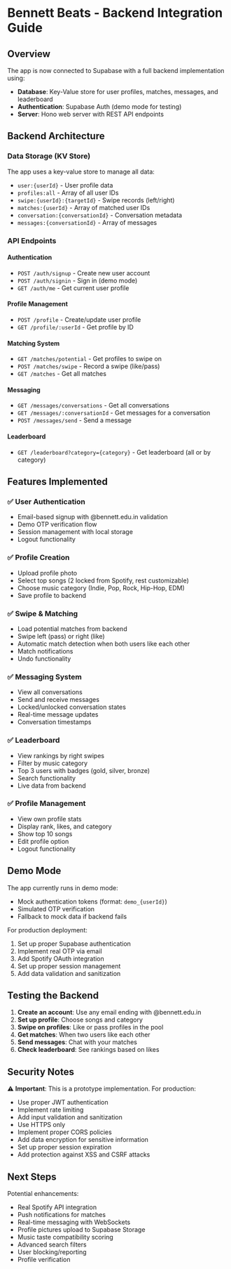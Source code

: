 # Bennett Beats - Backend Integration Guide

## Overview
The app is now connected to Supabase with a full backend implementation using:
- **Database**: Key-Value store for user profiles, matches, messages, and leaderboard
- **Authentication**: Supabase Auth (demo mode for testing)
- **Server**: Hono web server with REST API endpoints

## Backend Architecture

### Data Storage (KV Store)
The app uses a key-value store to manage all data:

- `user:{userId}` - User profile data
- `profiles:all` - Array of all user IDs
- `swipe:{userId}:{targetId}` - Swipe records (left/right)
- `matches:{userId}` - Array of matched user IDs
- `conversation:{conversationId}` - Conversation metadata
- `messages:{conversationId}` - Array of messages

### API Endpoints

#### Authentication
- `POST /auth/signup` - Create new user account
- `POST /auth/signin` - Sign in (demo mode)
- `GET /auth/me` - Get current user profile

#### Profile Management
- `POST /profile` - Create/update user profile
- `GET /profile/:userId` - Get profile by ID

#### Matching System
- `GET /matches/potential` - Get profiles to swipe on
- `POST /matches/swipe` - Record a swipe (like/pass)
- `GET /matches` - Get all matches

#### Messaging
- `GET /messages/conversations` - Get all conversations
- `GET /messages/:conversationId` - Get messages for a conversation
- `POST /messages/send` - Send a message

#### Leaderboard
- `GET /leaderboard?category={category}` - Get leaderboard (all or by category)

## Features Implemented

### ✅ User Authentication
- Email-based signup with @bennett.edu.in validation
- Demo OTP verification flow
- Session management with local storage
- Logout functionality

### ✅ Profile Creation
- Upload profile photo
- Select top songs (2 locked from Spotify, rest customizable)
- Choose music category (Indie, Pop, Rock, Hip-Hop, EDM)
- Save profile to backend

### ✅ Swipe & Matching
- Load potential matches from backend
- Swipe left (pass) or right (like)
- Automatic match detection when both users like each other
- Match notifications
- Undo functionality

### ✅ Messaging System
- View all conversations
- Send and receive messages
- Locked/unlocked conversation states
- Real-time message updates
- Conversation timestamps

### ✅ Leaderboard
- View rankings by right swipes
- Filter by music category
- Top 3 users with badges (gold, silver, bronze)
- Search functionality
- Live data from backend

### ✅ Profile Management
- View own profile stats
- Display rank, likes, and category
- Show top 10 songs
- Edit profile option
- Logout functionality

## Demo Mode

The app currently runs in demo mode:
- Mock authentication tokens (format: `demo_{userId}`)
- Simulated OTP verification
- Fallback to mock data if backend fails

For production deployment:
1. Set up proper Supabase authentication
2. Implement real OTP via email
3. Add Spotify OAuth integration
4. Set up proper session management
5. Add data validation and sanitization

## Testing the Backend

1. **Create an account**: Use any email ending with @bennett.edu.in
2. **Set up profile**: Choose songs and category
3. **Swipe on profiles**: Like or pass profiles in the pool
4. **Get matches**: When two users like each other
5. **Send messages**: Chat with your matches
6. **Check leaderboard**: See rankings based on likes

## Security Notes

⚠️ **Important**: This is a prototype implementation. For production:
- Use proper JWT authentication
- Implement rate limiting
- Add input validation and sanitization
- Use HTTPS only
- Implement proper CORS policies
- Add data encryption for sensitive information
- Set up proper session expiration
- Add protection against XSS and CSRF attacks

## Next Steps

Potential enhancements:
- Real Spotify API integration
- Push notifications for matches
- Real-time messaging with WebSockets
- Profile pictures upload to Supabase Storage
- Music taste compatibility scoring
- Advanced search filters
- User blocking/reporting
- Profile verification
